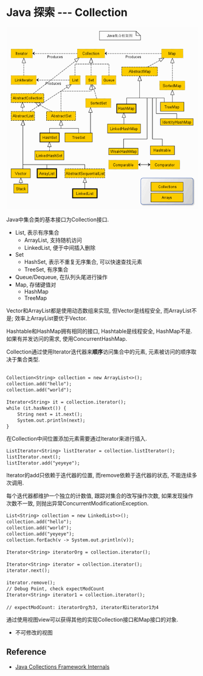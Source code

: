 # Java 探索 --- Collection

![Collection Design](./img/collection-design.gif)

Java中集合类的基本接口为Collection接口.

- List, 表示有序集合
    + ArrayList, 支持随机访问
    + LinkedList, 便于中间插入删除
- Set
    + HashSet, 表示不重复无序集合, 可以快速查找元素
    + TreeSet, 有序集合
- Queue/Dequeue, 在队列头尾进行操作
- Map, 存储键值对
    + HashMap
    + TreeMap

Vector和ArrayList都是使用动态数组来实现,
但Vector是线程安全, 而ArrayList不是;
效率上ArrayList要优于Vector.

Hashtable和HashMap拥有相同的接口,
Hashtable是线程安全, HashMap不是.
如果有并发访问的需求, 使用ConcurrentHashMap.

Collection通过使用Iterator迭代器来**顺序**访问集合中的元素,
元素被访问的顺序取决于集合类型.

```

Collection<String> collection = new ArrayList<>();
collection.add("hello");
collection.add("world");

Iterator<String> it = collection.iterator();
while (it.hasNext()) {
    String next = it.next();
    System.out.println(next);
}

```

在Collection中间位置添加元素需要通过Iterator来进行插入.

```
ListIterator<String> listIterator = collection.listIterator();
listIterator.next();
listIterator.add("yeyeye");
```

Iterator的add只依赖于迭代器的位置,
而remove依赖于迭代器的状态, 不能连续多次调用.

每个迭代器都维护一个独立的计数值, 跟踪对集合的改写操作次数,
如果发现操作次数不一致, 则抛出异常ConcurrentModificationException.

```
List<String> collection = new LinkedList<>();
collection.add("hello");
collection.add("world");
collection.add("yeyeye");
collection.forEach(v -> System.out.println(v));

Iterator<String> iteratorOrg = collection.iterator();

Iterator<String> iterator = collection.iterator();
iterator.next();

iterator.remove();
// Debug Point, check expectModCount
Iterator<String> iterator1 = collection.iterator();

// expectModCount: iteratorOrg为3, iterator和iterator1为4

```

通过使用视图view可以获得其他的实现Collection接口和Map接口的对象.

- 不可修改的视图


## Reference

- [Java Collections Framework Internals](https://github.com/CarpenterLee/JCFInternals)
